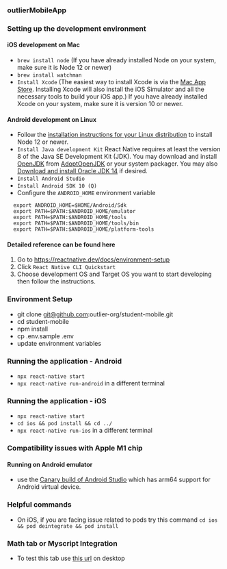 ### outlierMobileApp

### Setting up the development environment
#### iOS development on Mac
- `brew install node` (If you have already installed Node on your system, make sure it is Node 12 or newer)
- `brew install watchman`
- `Install Xcode` (The easiest way to install Xcode is via the [Mac App Store](https://itunes.apple.com/us/app/xcode/id497799835?mt=12). Installing Xcode will also install the iOS Simulator and all the necessary tools to build your iOS app.) If you have already installed Xcode on your system, make sure it is version 10 or newer.

#### Android development on Linux
- Follow the [installation instructions for your Linux distribution](https://nodejs.org/en/download/package-manager/) to install Node 12 or newer.
- `Install Java development Kit` React Native requires at least the version 8 of the Java SE Development Kit (JDK). You may download and install [OpenJDK](http://openjdk.java.net/) from [AdoptOpenJDK](https://adoptopenjdk.net/) or your system packager. You may also [Download and install Oracle JDK 14](https://www.oracle.com/java/technologies/javase-downloads.html) if desired.
- `Install Android Studio`
- `Install Android SDK 10 (Q)`
- Configure the `ANDROID_HOME` environment variable
```
  export ANDROID_HOME=$HOME/Android/Sdk
  export PATH=$PATH:$ANDROID_HOME/emulator
  export PATH=$PATH:$ANDROID_HOME/tools
  export PATH=$PATH:$ANDROID_HOME/tools/bin
  export PATH=$PATH:$ANDROID_HOME/platform-tools
 ```

#### Detailed reference can be found here
1. Go to https://reactnative.dev/docs/environment-setup
2. Click `React Native CLI Quickstart`
3. Choose development OS and Target OS you want to start developing then follow the instructions.

### Environment Setup
- git clone git@github.com:outlier-org/student-mobile.git
- cd student-mobile
- npm install
- cp .env.sample .env
- update environment variables

### Running the application - Android
- `npx react-native start`
- `npx react-native run-android` in a different terminal

### Running the application - iOS
- `npx react-native start`
- `cd ios && pod install && cd ../`
- `npx react-native run-ios` in a different terminal

### Compatibility issues with Apple M1 chip

#### Running on Android emulator
 - use the [Canary build of Android Studio](https://developer.android.com/studio/preview) which has arm64 support for Android virtual device.

### Helpful commands
- On iOS, if you are facing issue related to pods try this command `cd ios && pod deintegrate && pod install`

### Math tab or Myscript Integration
- To test this tab use [this url](https://deploy-preview-3911--outlier-calculus.netlify.app/#/662b74aa-d69c-4754-8ccf-8ed250a3a6d9/2d9aca40-e507-4f81-bd6a-edd6e9824da7) on desktop
